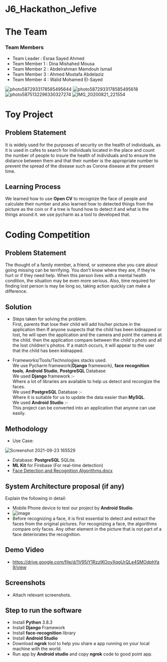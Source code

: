 # J6_Hackathon_Jefive

# The Team
### Team Members
* Team Leader : Esraa Sayed Ahmed
* Team Member 1 : Dina Mishahed Mousa
* Team Member 2 : Abdelrahman Mamdouh Ismail
* Team Member 3 : Ahmed Mostafa Abdelaziz
* Team Member 4 : Walid Mohamed El-Sayed

![photo5872933178585495644](https://user-images.githubusercontent.com/63111171/131846559-e5a3bbf8-69c1-4bff-b1dd-2e18ef862892.jpg )
![photo5872933178585495618](https://user-images.githubusercontent.com/63111171/131846564-635999dc-df73-4a47-a571-76e5fdc2a082.jpg)
![photo5875132296330327274](https://user-images.githubusercontent.com/63111171/131846565-5ea4b10e-fbec-4ecc-9fc9-cefe2ddf29d1.jpg)
![IMG_20200821_221554](https://user-images.githubusercontent.com/63111171/131846567-81d8b676-3200-4d3b-abba-351e9a5fbd8e.jpg)

# Toy Project
## Problem Statement
It is widely used for the purposes of security on the health of individuals, as it is used in cafes to search for individuals located in the place and count the number of people to insure the health of individuals and to ensure the distance between them and that their number is the appropriate number to prevent the spread of the disease such as Corona disease at the present time.
## Learning Process
We learned how to use <b>Open CV</b> to recognize the face of people and calculate their number  and also learned how to detected things from the picture as the coin or if a tree is found how to detect it and what is the things around it. we use pycharm as a tool to developed that.
 
# Coding Competition
## Problem Statement
The thought of a family member, a friend, or someone else you care about going missing can be terrifying. You don’t know where they are, if they’re hurt or if they need help. When this person lives with a mental health condition, the situation may be even more serious. Also, time required for finding lost person is may be long so, taking action quickly can make a difference.

## Solution
* Steps taken for solving the problem.
<br>First, parents that lose their child will add his/her picture in the application
then If anyone suspects that the child has been kidnapped or lost, he will open the application and the camera and point the camera at the child.
then the application compare between the child's photo and all the lost children's photos. If a match occurs, it will appear to the user that the child has been kidnapped.</br>

* Frameworks/Tools/Technologies stacks used.
<br>We use Pycharm framework(<b>Django</b> framework), <b>face recognition tools</b>, <b>Android Studio</b>, <b>PostgreSQL</b> Database</br>
We used <b>Django</b>  framework :-<br>
Where a lot of libraries are available to help us detect and recongize the faces.<br>
We used <b>PostgreSQL</b> Database :-<br>
Where it is suitable for us to update the data easier than <b>MySQL</b>.<br>
We used <b>Android Studio</b> :-<br>
This project can be converted into an application that anyone can use easily.

## Methodology 
  * Use Case:
 
  ![Screenshot 2021-09-23 165529](https://user-images.githubusercontent.com/63111171/134538337-3451c5cb-f019-4b5e-9f38-5e9d975a4f6a.png)

  * Database: <b>PostgreSQL</b> SQLite.
  * <b>ML Kit</b> for Firebase (For real-time detection)
  * [Face Detection and Recognition Algorithms.docx](https://github.com/abdelrhman-mamdouh/J6_Hackathon_Jefive/files/7219037/Face.Detection.and.Recognition.Algorithms.docx)


## System Architecture proposal (if any)
Explain the following in detail:
  * Mobile Phone device to test our project by <b>Android Studio</b>.
  * ![image](https://user-images.githubusercontent.com/63111171/134538831-76884e8e-fd1b-4ea3-b59b-e95fd5cc43df.png)
  * Before recognizing a face, it is first essential to detect and extract the faces from the original pictures. For recognizing a face, the algorithms compare only faces. Any       other element in the picture that is not part of a face deteriorates the recognition. 


## Demo Video
* https://drive.google.com/file/d/1V95iY1RzzIKOoyXqgUrQLe4SMOdphYa9/view

## Screenshots
* Attach relevant screenshots.

## Step to run the software
* Install <b>Python</b> 3.8.3
* Install <b>Django</b> Framework
* Install <b>face-recognition</b> library
* Install <b>Android Studio</b>
* Download <b>ngrok</b> tool to help you share a app running on your local machine with the world.
* Run app by <b>Android studio</b> and copy <b>ngrok</b> code to good point app.


